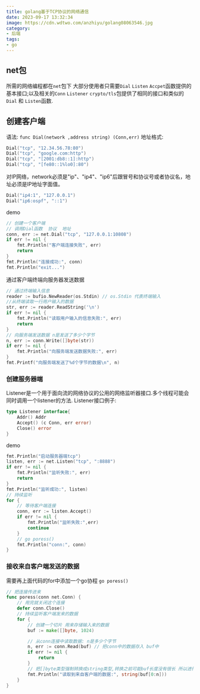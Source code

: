```yaml
---
title: golang基于TCP协议的网络通信
date: 2023-09-17 13:32:34
image: https://cdn.wdtwo.com/anzhiyu/golang08063546.jpg
category: 
- 后端
tags: 
- go
---
```


## net包

所需的网络编程都在`net`包下
大部分使用者只需要`Dial` `Listen` `Accpet`函数提供的基本接口;以及相关的`Conn` `Listener`
`crypto/tls`包提供了相同的接口和类似的`Dial` 和 `Listen`函数.

## 创建客户端
语法:
`func Dial(network ,address string) (Conn,err)`
地址格式:
```go
Dial("tcp", "12.34.56.78:80")
Dial("tcp", "google.com:http")
Dial("tcp", "[2001:db8::1]:http")
Dial("tcp", "[fe80::1%lo0]:80")
```
对IP网络，network必须是"ip"、"ip4"、"ip6"后跟冒号和协议号或者协议名，地址必须是IP地址字面值。
```go
Dial("ip4:1", "127.0.0.1")
Dial("ip6:ospf", "::1")
```
demo
```go
// 创建一个客户端
// 调用Dial函数  协议  地址
conn, err := net.Dial("tcp", "127.0.0.1:10808")
if err != nil {
	fmt.Println("客户端连接失败", err)
	return
}
fmt.Println("连接成功:", conn)
fmt.Println("exit...")
```
通过客户端终端向服务器发送数据
```go
// 通过终端输入信息
reader := bufio.NewReader(os.Stdin) // os.Stdin 代表终端输入
//从终端读取一行用户输入的数据
str, err := reader.ReadString('\n')
if err != nil {
	fmt.Println("读取用户输入的信息失败:", err)
	return
}
// 向服务端发送数据 n是发送了多少个字节
n, err := conn.Write([]byte(str))
if err != nil {
	fmt.Println("向服务端发送数据失败:", err)
}
fmt.Printf("向服务端发送了%d个字节的数据\n", n)
```


### 创建服务器端
Listener是一个用于面向流的网络协议的公用的网络监听器接口.多个线程可能会同时调用一个listener的方法.
Listener接口例子:
```go
type Listener interface{
	Addr() Addr
	Accept() (c Conn, err error)
	Close() error
}
```
demo
```go
fmt.Println("启动服务器端tcp")
listen, err := net.Listen("tcp", ":8888")
if err != nil {
	fmt.Println("监听失败:", err)
	return
}
fmt.Println("监听成功:", listen)
// 持续监听 
for {
	// 等待客户端连接
	conn, err := listen.Accept()
	if err != nil {
		fmt.Println("监听失败:",err)
		continue
	}
	// go poress()
	fmt.Println("conn:", conn)
}
```

### 接收来自客户端发送的数据
需要再上面代码的for中添加一个go协程
`go poress()`
```go
// 把连接传进来
func poress(conn net.Conn) {
	// 用完就关闭这个连接
	defer conn.Close()
	// 持续监听客户端发来的数据
	for {
		// 创建一个切片 用来存储输入来的数据
		buf := make([]byte, 1024)

		// 从conn连接中读取数据: n是多少个字节
		n, err := conn.Read(buf) // 把conn中的数据存入 buf中
		if err != nil {
			return
		}
		// 把[]byte类型强制转换成string类型,转换之前可能buf长度没有很长 所以进行截取操作 n是传输了多少个字节
		fmt.Println("读取到来自客户端的数据:", string(buf[0:n]))
	}
}
```










